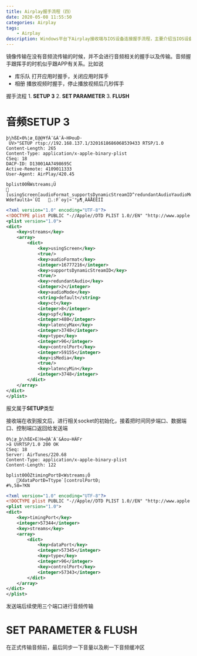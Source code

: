 ```yaml
---
title: Airplay握手流程（四）
date: 2020-05-08 11:55:50
categories: Airplay
tags:
    - Airplay
description: Windows平台下Airplay接收端与IOS设备连接握手流程，主要介绍当IOS设备发生音频传输时，进行的握手流程
---
```

镜像传输在没有音频流传输的时候，并不会进行音频相关的握手以及传输。音频握手跟挥手的时机似乎跟APP有关系。比如说
- 库乐队
	打开应用时握手，关闭应用时挥手
- 相册
	播放视频时握手，停止播放视频后几秒挥手

握手流程
	1. **SETUP 3**
	2. **SET PARAMETER**
	3. **FLUSH**

# 音频SETUP 3
```
þ\hßE×0%¦æ¸E@@¥fÀ¨&À¨Â~HÞouD·
 ÜV>"SETUP rtsp://192.168.137.1/3201618686068539433 RTSP/1.0
Content-Length: 265
Content-Type: application/x-apple-binary-plist
CSeq: 18
DACP-ID: D13001AA7498695C
Active-Remote: 4109011333
User-Agent: AirPlay/420.45

bplist00ÑWstreams¡Ü	

[usingScreen[audioFormat_supportsDynamicStreamID^redundantAudioYaudioModeRctSspfZlatencyMaxTtype[controlPortWisMediaZlatencyMin		Wdefaultà¤`ÚI	.:F`oy|¤¯°µ¶¸ÀÂÅÈÊÍÎ
```
```xml
<?xml version="1.0" encoding="UTF-8"?>
<!DOCTYPE plist PUBLIC "-//Apple//DTD PLIST 1.0//EN" "http://www.apple.com/DTDs/PropertyList-1.0.dtd">
<plist version="1.0">
<dict>
	<key>streams</key>
	<array>
		<dict>
			<key>usingScreen</key>
			<true/>
			<key>audioFormat</key>
			<integer>16777216</integer>
			<key>supportsDynamicStreamID</key>
			<true/>
			<key>redundantAudio</key>
			<integer>2</integer>
			<key>audioMode</key>
			<string>default</string>
			<key>ct</key>
			<integer>8</integer>
			<key>spf</key>
			<integer>480</integer>
			<key>latencyMax</key>
			<integer>3748</integer>
			<key>type</key>
			<integer>96</integer>
			<key>controlPort</key>
			<integer>59155</integer>
			<key>isMedia</key>
			<true/>
			<key>latencyMin</key>
			<integer>3748</integer>
		</dict>
	</array>
</dict>
</plist>
```
报文属于**SETUP**类型

接收端在收到报文后，进行相关socket的初始化，接着把时间同步端口、数据端口、控制端口返回给发送端
```
0%¦æ¸þ\hßE×E)H=@À¨À¨&Âou~HÃFr
>ã ÜVRTSP/1.0 200 OK
CSeq: 18
Server: AirTunes/220.68
Content-Type: application/x-apple-binary-plist
Content-Length: 122

bplist00ÒZtimingPortÐ<Wstreams¡Ó
	XdataPortÐ=Ttype`[controlPortÐ;
#%,58=?KN
```
```xml
<?xml version="1.0" encoding="UTF-8"?>
<!DOCTYPE plist PUBLIC "-//Apple//DTD PLIST 1.0//EN" "http://www.apple.com/DTDs/PropertyList-1.0.dtd">
<plist version="1.0">
<dict>
	<key>timingPort</key>
	<integer>57344</integer>
	<key>streams</key>
	<array>
		<dict>
			<key>dataPort</key>
			<integer>57345</integer>
			<key>type</key>
			<integer>96</integer>
			<key>controlPort</key>
			<integer>57343</integer>
		</dict>
	</array>
</dict>
</plist>

```
发送端后续使用三个端口进行音频传输
# SET PARAMETER & FLUSH
在正式传输音频前，最后同步一下音量以及刷一下音频缓冲区